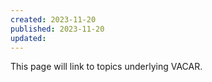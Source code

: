 ```yaml
---
created: 2023-11-20
published: 2023-11-20
updated:
---
```

This page will link to topics underlying VACAR. 
